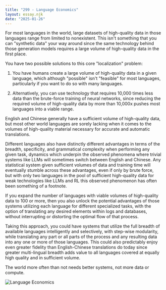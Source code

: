 ```yaml
---
title: "299 - Language Economics"
layout: essay.njk
date: "2025-01-26"
---
```


For most languages in the world, large datasets of high-quality data in those languages range from limited to nonexistent. This isn't something that you can "synthetic data" your way around since the same technology behind those generation models requires a large volume of high-quality data in the first place. 

You have two possible solutions to this core "localization" problem:

1. You have humans create a large volume of high-quality data in a given language, which although "possible" isn't "feasible" for most languages, particularly if you want to do so with many languages.

2. Alternatively, you can use technology that requires 10,000 times less data than the brute-force training of neural networks, since reducing the required volume of high-quality data by more than 10,000x pushes most languages into a viable range.
 
English and Chinese generally have a sufficient volume of high-quality data, but most other world languages are sorely lacking when it comes to the volumes of high-quality material necessary for accurate and automatic translations.

Different languages also have distinctly different advantages in terms of the breadth, specificity, and grammatical complexity when performing any given task, dynamics which underpin the observed phenomena where trivial systems like LLMs will sometimes switch between English and Chinese. Any statistical system given sufficient volumes of data and training time will eventually stumble across these advantages, even if only by brute force, but with only two languages in the pool of sufficient high-quality data for weak technologies like LLMs and RL this observed phenomenon has often been something of a footnote.

If you expand the number of languages with viable volumes of high-quality data to 100 or more, then you also unlock the potential advantages of those systems utilizing each language for different specialized tasks, with the option of translating any desired elements within logs and databases, without interrupting or distorting the optimal flow of that process.

Taking this approach, you could have systems that utilize the full breadth of available languages intelligently and selectively, with step-wise modularity, while translating any part or all parts of the process and any resulting data into any one or more of those languages. This could also predictably enjoy even greater fidelity than English-Chinese translations do today since greater multi-lingual breadth adds value to all languages covered at equally high quality and in sufficient volume.

The world more often than not needs better systems, not more data or compute.

![Language Economics](https://media.licdn.com/dms/image/v2/D5622AQEAc9-cqq9X-w/feedshare-shrink_800/B56ZSRAhANGoAo-/0/1737599619575?e=1741219200&v=beta&t=qI0Vi6c_addJB-Ctjege4sOTd98f-RukSHH6pCu6UBY)